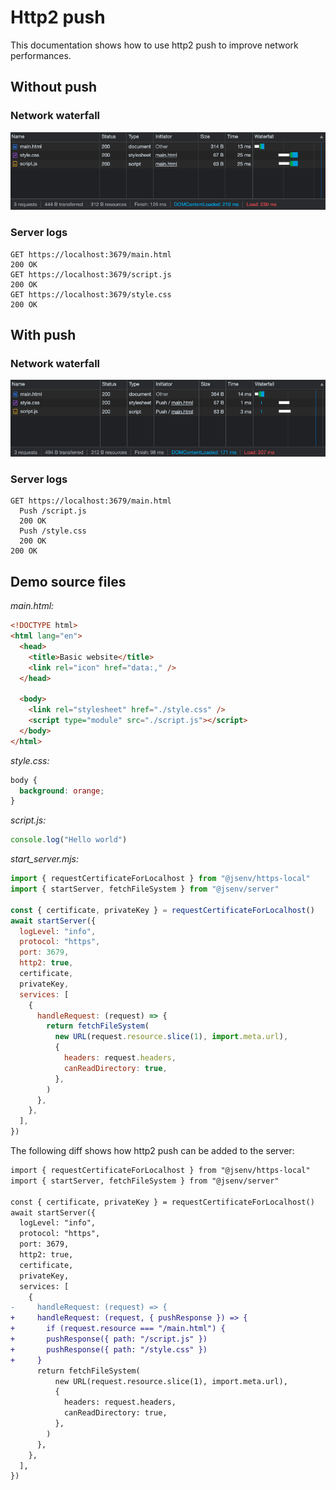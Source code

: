 <!--
  - show 3 files (html, script.js, style.css)
  - show the dev server serving them
  - show screenshot of chrome network panel
  - show how to add pushResponse
  - show the result in chrome network panel
 -->

# Http2 push

This documentation shows how to use http2 push to improve network performances.

## Without push

### Network waterfall

![stuff](./screenshots/http2_push_before.png)

### Server logs

```console
GET https://localhost:3679/main.html
200 OK
GET https://localhost:3679/script.js
200 OK
GET https://localhost:3679/style.css
200 OK
```

## With push

### Network waterfall

![stuff](./screenshots/http2_push_after.png)

### Server logs

```console
GET https://localhost:3679/main.html
  Push /script.js
  200 OK
  Push /style.css
  200 OK
200 OK
```

## Demo source files

_main.html:_

```html
<!DOCTYPE html>
<html lang="en">
  <head>
    <title>Basic website</title>
    <link rel="icon" href="data:," />
  </head>

  <body>
    <link rel="stylesheet" href="./style.css" />
    <script type="module" src="./script.js"></script>
  </body>
</html>
```

_style.css:_

```css
body {
  background: orange;
}
```

_script.js:_

```js
console.log("Hello world")
```

_start_server.mjs:_

```js
import { requestCertificateForLocalhost } from "@jsenv/https-local"
import { startServer, fetchFileSystem } from "@jsenv/server"

const { certificate, privateKey } = requestCertificateForLocalhost()
await startServer({
  logLevel: "info",
  protocol: "https",
  port: 3679,
  http2: true,
  certificate,
  privateKey,
  services: [
    {
      handleRequest: (request) => {
        return fetchFileSystem(
          new URL(request.resource.slice(1), import.meta.url),
          {
            headers: request.headers,
            canReadDirectory: true,
          },
        )
      },
    },
  ],
})
```

The following diff shows how http2 push can be added to the server:

```diff
import { requestCertificateForLocalhost } from "@jsenv/https-local"
import { startServer, fetchFileSystem } from "@jsenv/server"

const { certificate, privateKey } = requestCertificateForLocalhost()
await startServer({
  logLevel: "info",
  protocol: "https",
  port: 3679,
  http2: true,
  certificate,
  privateKey,
  services: [
    {
-     handleRequest: (request) => {
+     handleRequest: (request, { pushResponse }) => {
+       if (request.resource === "/main.html") {
+       pushResponse({ path: "/script.js" })
+       pushResponse({ path: "/style.css" })
+     }
      return fetchFileSystem(
          new URL(request.resource.slice(1), import.meta.url),
          {
            headers: request.headers,
            canReadDirectory: true,
          },
        )
      },
    },
  ],
})
```
